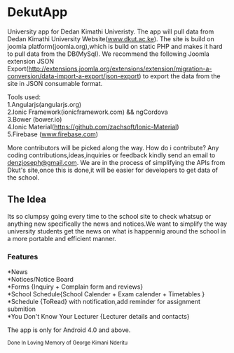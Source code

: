 # DekutApp
University app for Dedan Kimathi Univeristy.
The app will pull data from Dedan Kimathi University Website(www.dkut.ac.ke).
The site is build on joomla platform(joomla.org),which is build on static PHP and makes it hard to pull data from the DB(MySql).
We recommend the following Joomla extension JSON Export(http://extensions.joomla.org/extensions/extension/migration-a-conversion/data-import-a-export/json-export) to export the data from the site in JSON consumable format.

Tools used: 
<br>
1.Angularjs(angularjs.org) <br>
2.Ionic Framework(ionicframework.com) && ngCordova<br>
3.Bower (bower.io)<br>
4.Ionic Material(https://github.com/zachsoft/Ionic-Material)<br>
5.Firebase (www.firebase.com)

More contributors will be picked along the way.
How do i contribute? Any coding contributions,ideas,inquiries or feedback kindly send an email to denzjoseph@gmail.com.
We are in the process of simplifying the APIs from Dkut's site,once this is done,it will be easier for developers to get data of the school.

<h2>The Idea</h2>
Its so clumpsy going every time to the school site to check whatsup or anything new specifically the news and notices.We want to simplify the way university students get the news on what is happennig around the school in a more portable and efficient manner.

<h3>Features</h3>
*News<br/>
*Notices/Notice Board<br/>
*Forms {Inquiry + Complain form and reviews}<br/>
*School Schedule{School Calender + Exam calender + Timetables }<br/>
*Schedule {ToRead} with notification,add reminder for assignment submition<br/>
*You Don't Know Your Lecturer {Lecturer details and contacts}<br/>

<p/>The app is only for Android 4.0 and above.


<sup>Done In Loving Memory of George Kimani Nderitu </sup>
